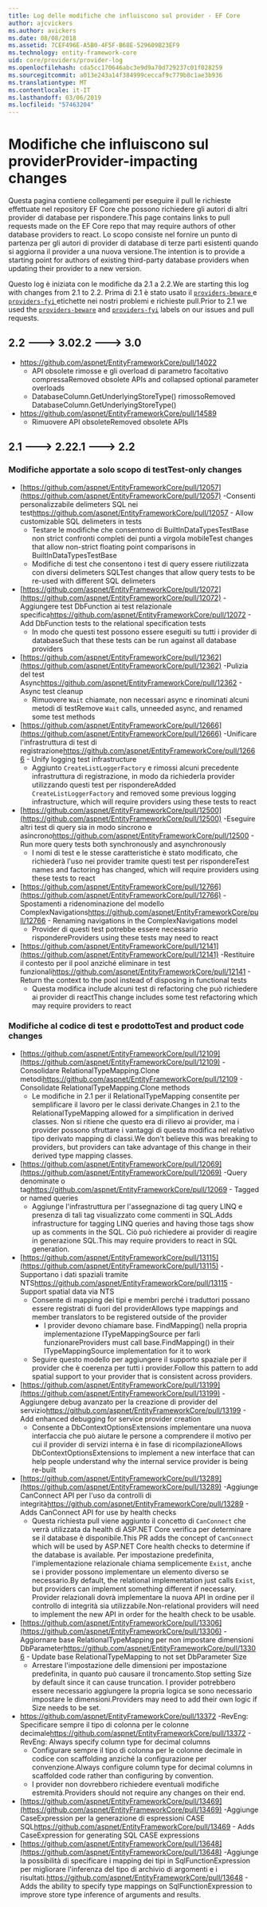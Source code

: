 ```yaml
---
title: Log delle modifiche che influiscono sul provider - EF Core
author: ajcvickers
ms.author: avickers
ms.date: 08/08/2018
ms.assetid: 7CEF496E-A5B0-4F5F-B68E-529609B23EF9
ms.technology: entity-framework-core
uid: core/providers/provider-log
ms.openlocfilehash: cda5cc170646abc3e9d9a70d729237c01f028259
ms.sourcegitcommit: a013e243a14f384999ceccaf9c779b8c1ae3b936
ms.translationtype: MT
ms.contentlocale: it-IT
ms.lasthandoff: 03/06/2019
ms.locfileid: "57463204"
---
```

# <a name="provider-impacting-changes"></a><span data-ttu-id="bd6e6-102">Modifiche che influiscono sul provider</span><span class="sxs-lookup"><span data-stu-id="bd6e6-102">Provider-impacting changes</span></span>

<span data-ttu-id="bd6e6-103">Questa pagina contiene collegamenti per eseguire il pull le richieste effettuate nel repository EF Core che possono richiedere gli autori di altri provider di database per rispondere.</span><span class="sxs-lookup"><span data-stu-id="bd6e6-103">This page contains links to pull requests made on the EF Core repo that may require authors of other database providers to react.</span></span> <span data-ttu-id="bd6e6-104">Lo scopo consiste nel fornire un punto di partenza per gli autori di provider di database di terze parti esistenti quando si aggiorna il provider a una nuova versione.</span><span class="sxs-lookup"><span data-stu-id="bd6e6-104">The intention is to provide a starting point for authors of existing third-party database providers when updating their provider to a new version.</span></span>

<span data-ttu-id="bd6e6-105">Questo log è iniziata con le modifiche da 2.1 a 2.2.</span><span class="sxs-lookup"><span data-stu-id="bd6e6-105">We are starting this log with changes from 2.1 to 2.2.</span></span> <span data-ttu-id="bd6e6-106">Prima di 2.1 è stato usato il [ `providers-beware` ](https://github.com/aspnet/EntityFrameworkCore/labels/providers-beware) e [ `providers-fyi` ](https://github.com/aspnet/EntityFrameworkCore/labels/providers-fyi) etichette nei nostri problemi e richieste pull.</span><span class="sxs-lookup"><span data-stu-id="bd6e6-106">Prior to 2.1 we used the [`providers-beware`](https://github.com/aspnet/EntityFrameworkCore/labels/providers-beware) and [`providers-fyi`](https://github.com/aspnet/EntityFrameworkCore/labels/providers-fyi) labels on our issues and pull requests.</span></span>

## <a name="22-----30"></a><span data-ttu-id="bd6e6-107">2.2 ---> 3.0</span><span class="sxs-lookup"><span data-stu-id="bd6e6-107">2.2 ---> 3.0</span></span>

* https://github.com/aspnet/EntityFrameworkCore/pull/14022
  * <span data-ttu-id="bd6e6-108">API obsolete rimosse e gli overload di parametro facoltativo compressa</span><span class="sxs-lookup"><span data-stu-id="bd6e6-108">Removed obsolete APIs and collapsed optional parameter overloads</span></span>
  * <span data-ttu-id="bd6e6-109">DatabaseColumn.GetUnderlyingStoreType() rimosso</span><span class="sxs-lookup"><span data-stu-id="bd6e6-109">Removed DatabaseColumn.GetUnderlyingStoreType()</span></span>
* https://github.com/aspnet/EntityFrameworkCore/pull/14589
  * <span data-ttu-id="bd6e6-110">Rimuovere API obsolete</span><span class="sxs-lookup"><span data-stu-id="bd6e6-110">Removed obsolete APIs</span></span>

## <a name="21-----22"></a><span data-ttu-id="bd6e6-111">2.1 ---> 2.2</span><span class="sxs-lookup"><span data-stu-id="bd6e6-111">2.1 ---> 2.2</span></span>

### <a name="test-only-changes"></a><span data-ttu-id="bd6e6-112">Modifiche apportate a solo scopo di test</span><span class="sxs-lookup"><span data-stu-id="bd6e6-112">Test-only changes</span></span>

* <span data-ttu-id="bd6e6-113">[https://github.com/aspnet/EntityFrameworkCore/pull/12057](https://github.com/aspnet/EntityFrameworkCore/pull/12057) -Consenti personalizzabile delimeters SQL nei test</span><span class="sxs-lookup"><span data-stu-id="bd6e6-113">https://github.com/aspnet/EntityFrameworkCore/pull/12057 - Allow customizable SQL delimeters in tests</span></span>
  * <span data-ttu-id="bd6e6-114">Testare le modifiche che consentono di BuiltInDataTypesTestBase non strict confronti completi dei punti a virgola mobile</span><span class="sxs-lookup"><span data-stu-id="bd6e6-114">Test changes that allow non-strict floating point comparisons in BuiltInDataTypesTestBase</span></span>
  * <span data-ttu-id="bd6e6-115">Modifiche di test che consentono i test di query essere riutilizzata con diversi delimeters SQL</span><span class="sxs-lookup"><span data-stu-id="bd6e6-115">Test changes that allow query tests to be re-used with different SQL delimeters</span></span>
* <span data-ttu-id="bd6e6-116">[https://github.com/aspnet/EntityFrameworkCore/pull/12072](https://github.com/aspnet/EntityFrameworkCore/pull/12072) -Aggiungere test DbFunction ai test relazionale specifica</span><span class="sxs-lookup"><span data-stu-id="bd6e6-116">https://github.com/aspnet/EntityFrameworkCore/pull/12072 - Add DbFunction tests to the relational specification tests</span></span>
  * <span data-ttu-id="bd6e6-117">In modo che questi test possono essere eseguiti su tutti i provider di database</span><span class="sxs-lookup"><span data-stu-id="bd6e6-117">Such that these tests can be run against all database providers</span></span>
* <span data-ttu-id="bd6e6-118">[https://github.com/aspnet/EntityFrameworkCore/pull/12362](https://github.com/aspnet/EntityFrameworkCore/pull/12362) -Pulizia del test Async</span><span class="sxs-lookup"><span data-stu-id="bd6e6-118">https://github.com/aspnet/EntityFrameworkCore/pull/12362 - Async test cleanup</span></span>
  * <span data-ttu-id="bd6e6-119">Rimuovere `Wait` chiamate, non necessari async e rinominati alcuni metodi di test</span><span class="sxs-lookup"><span data-stu-id="bd6e6-119">Remove `Wait` calls, unneeded async, and renamed some test methods</span></span>
* <span data-ttu-id="bd6e6-120">[https://github.com/aspnet/EntityFrameworkCore/pull/12666](https://github.com/aspnet/EntityFrameworkCore/pull/12666) -Unificare l'infrastruttura di test di registrazione</span><span class="sxs-lookup"><span data-stu-id="bd6e6-120">https://github.com/aspnet/EntityFrameworkCore/pull/12666 - Unify logging test infrastructure</span></span>
  * <span data-ttu-id="bd6e6-121">Aggiunto `CreateListLoggerFactory` e rimossi alcuni precedente infrastruttura di registrazione, in modo da richiederla provider utilizzando questi test per rispondere</span><span class="sxs-lookup"><span data-stu-id="bd6e6-121">Added `CreateListLoggerFactory` and removed some previous logging infrastructure, which will require providers using these tests to react</span></span>
* <span data-ttu-id="bd6e6-122">[https://github.com/aspnet/EntityFrameworkCore/pull/12500](https://github.com/aspnet/EntityFrameworkCore/pull/12500) -Eseguire altri test di query sia in modo sincrono e asincrono</span><span class="sxs-lookup"><span data-stu-id="bd6e6-122">https://github.com/aspnet/EntityFrameworkCore/pull/12500 - Run more query tests both synchronously and asynchronously</span></span>
  * <span data-ttu-id="bd6e6-123">I nomi di test e le stesse caratteristiche è stato modificato, che richiederà l'uso nei provider tramite questi test per rispondere</span><span class="sxs-lookup"><span data-stu-id="bd6e6-123">Test names and factoring has changed, which will require providers using these tests to react</span></span>
* <span data-ttu-id="bd6e6-124">[https://github.com/aspnet/EntityFrameworkCore/pull/12766](https://github.com/aspnet/EntityFrameworkCore/pull/12766) -Spostamenti a ridenominazione del modello ComplexNavigations</span><span class="sxs-lookup"><span data-stu-id="bd6e6-124">https://github.com/aspnet/EntityFrameworkCore/pull/12766 - Renaming navigations in the ComplexNavigations model</span></span>
  * <span data-ttu-id="bd6e6-125">Provider di questi test potrebbe essere necessario rispondere</span><span class="sxs-lookup"><span data-stu-id="bd6e6-125">Providers using these tests may need to react</span></span>
* <span data-ttu-id="bd6e6-126">[https://github.com/aspnet/EntityFrameworkCore/pull/12141](https://github.com/aspnet/EntityFrameworkCore/pull/12141) -Restituire il contesto per il pool anziché eliminare in test funzionali</span><span class="sxs-lookup"><span data-stu-id="bd6e6-126">https://github.com/aspnet/EntityFrameworkCore/pull/12141 - Return the context to the pool instead of disposing in functional tests</span></span>
  * <span data-ttu-id="bd6e6-127">Questa modifica include alcuni test di refactoring che può richiedere ai provider di react</span><span class="sxs-lookup"><span data-stu-id="bd6e6-127">This change includes some test refactoring which may require providers to react</span></span>


### <a name="test-and-product-code-changes"></a><span data-ttu-id="bd6e6-128">Modifiche al codice di test e prodotto</span><span class="sxs-lookup"><span data-stu-id="bd6e6-128">Test and product code changes</span></span>

* <span data-ttu-id="bd6e6-129">[https://github.com/aspnet/EntityFrameworkCore/pull/12109](https://github.com/aspnet/EntityFrameworkCore/pull/12109) -Consolidare RelationalTypeMapping.Clone metodi</span><span class="sxs-lookup"><span data-stu-id="bd6e6-129">https://github.com/aspnet/EntityFrameworkCore/pull/12109 - Consolidate RelationalTypeMapping.Clone methods</span></span>
  * <span data-ttu-id="bd6e6-130">Le modifiche in 2.1 per il RelationalTypeMapping consentite per semplificare il lavoro per le classi derivate.</span><span class="sxs-lookup"><span data-stu-id="bd6e6-130">Changes in 2.1 to the RelationalTypeMapping allowed for a simplification in derived classes.</span></span> <span data-ttu-id="bd6e6-131">Non si ritiene che questo era di rilievo ai provider, ma i provider possono sfruttare i vantaggi di questa modifica nel relativo tipo derivato mapping di classi.</span><span class="sxs-lookup"><span data-stu-id="bd6e6-131">We don't believe this was breaking to providers, but providers can take advantage of this change in their derived type mapping classes.</span></span>
* <span data-ttu-id="bd6e6-132">[https://github.com/aspnet/EntityFrameworkCore/pull/12069](https://github.com/aspnet/EntityFrameworkCore/pull/12069) -Query denominate o tag</span><span class="sxs-lookup"><span data-stu-id="bd6e6-132">https://github.com/aspnet/EntityFrameworkCore/pull/12069 - Tagged or named queries</span></span>
  * <span data-ttu-id="bd6e6-133">Aggiunge l'infrastruttura per l'assegnazione di tag query LINQ e presenza di tali tag visualizzato come commenti in SQL.</span><span class="sxs-lookup"><span data-stu-id="bd6e6-133">Adds infrastructure for tagging LINQ queries and having those tags show up as comments in the SQL.</span></span> <span data-ttu-id="bd6e6-134">Ciò può richiedere ai provider di reagire in generazione SQL.</span><span class="sxs-lookup"><span data-stu-id="bd6e6-134">This may require providers to react in SQL generation.</span></span>
* <span data-ttu-id="bd6e6-135">[https://github.com/aspnet/EntityFrameworkCore/pull/13115](https://github.com/aspnet/EntityFrameworkCore/pull/13115) -Supportano i dati spaziali tramite NTS</span><span class="sxs-lookup"><span data-stu-id="bd6e6-135">https://github.com/aspnet/EntityFrameworkCore/pull/13115 - Support spatial data via NTS</span></span>
  * <span data-ttu-id="bd6e6-136">Consente di mapping dei tipi e membri perché i traduttori possano essere registrati di fuori del provider</span><span class="sxs-lookup"><span data-stu-id="bd6e6-136">Allows type mappings and member translators to be registered outside of the provider</span></span>
    * <span data-ttu-id="bd6e6-137">I provider devono chiamare base. FindMapping() nella propria implementazione ITypeMappingSource per farli funzionare</span><span class="sxs-lookup"><span data-stu-id="bd6e6-137">Providers must call base.FindMapping() in their ITypeMappingSource implementation for it to work</span></span>
  * <span data-ttu-id="bd6e6-138">Seguire questo modello per aggiungere il supporto spaziale per il provider che è coerenza per tutti i provider.</span><span class="sxs-lookup"><span data-stu-id="bd6e6-138">Follow this pattern to add spatial support to your provider that is consistent across providers.</span></span>
* <span data-ttu-id="bd6e6-139">[https://github.com/aspnet/EntityFrameworkCore/pull/13199](https://github.com/aspnet/EntityFrameworkCore/pull/13199) -Aggiungere debug avanzato per la creazione di provider del servizio</span><span class="sxs-lookup"><span data-stu-id="bd6e6-139">https://github.com/aspnet/EntityFrameworkCore/pull/13199 - Add enhanced debugging for service provider creation</span></span>
  * <span data-ttu-id="bd6e6-140">Consente a DbContextOptionsExtensions implementare una nuova interfaccia che può aiutare le persone a comprendere il motivo per cui il provider di servizi interna è in fase di ricompilazione</span><span class="sxs-lookup"><span data-stu-id="bd6e6-140">Allows DbContextOptionsExtensions to implement a new interface that can help people understand why the internal service provider is being re-built</span></span>
* <span data-ttu-id="bd6e6-141">[https://github.com/aspnet/EntityFrameworkCore/pull/13289](https://github.com/aspnet/EntityFrameworkCore/pull/13289) -Aggiunge CanConnect API per l'uso da controlli di integrità</span><span class="sxs-lookup"><span data-stu-id="bd6e6-141">https://github.com/aspnet/EntityFrameworkCore/pull/13289 - Adds CanConnect API for use by health checks</span></span>
  * <span data-ttu-id="bd6e6-142">Questa richiesta pull viene aggiunto il concetto di `CanConnect` che verrà utilizzata da health di ASP.NET Core verifica per determinare se il database è disponibile.</span><span class="sxs-lookup"><span data-stu-id="bd6e6-142">This PR adds the concept of `CanConnect` which will be used by ASP.NET Core health checks to determine if the database is available.</span></span> <span data-ttu-id="bd6e6-143">Per impostazione predefinita, l'implementazione relazionale chiama semplicemente `Exist`, anche se i provider possono implementare un elemento diverso se necessario.</span><span class="sxs-lookup"><span data-stu-id="bd6e6-143">By default, the relational implementation just calls `Exist`, but providers can implement something different if necessary.</span></span> <span data-ttu-id="bd6e6-144">Provider relazionali dovrà implementare la nuova API in ordine per il controllo di integrità sia utilizzabile.</span><span class="sxs-lookup"><span data-stu-id="bd6e6-144">Non-relational providers will need to implement the new API in order for the health check to be usable.</span></span>
* <span data-ttu-id="bd6e6-145">[https://github.com/aspnet/EntityFrameworkCore/pull/13306](https://github.com/aspnet/EntityFrameworkCore/pull/13306) -Aggiornare base RelationalTypeMapping per non impostare dimensioni DbParameter</span><span class="sxs-lookup"><span data-stu-id="bd6e6-145">https://github.com/aspnet/EntityFrameworkCore/pull/13306 - Update base RelationalTypeMapping to not set DbParameter Size</span></span>
  * <span data-ttu-id="bd6e6-146">Arrestare l'impostazione delle dimensioni per impostazione predefinita, in quanto può causare il troncamento.</span><span class="sxs-lookup"><span data-stu-id="bd6e6-146">Stop setting Size by default since it can cause truncation.</span></span> <span data-ttu-id="bd6e6-147">I provider potrebbero essere necessario aggiungere la propria logica se sono necessario impostare le dimensioni.</span><span class="sxs-lookup"><span data-stu-id="bd6e6-147">Providers may need to add their own logic if Size needs to be set.</span></span>
* <span data-ttu-id="bd6e6-148">https://github.com/aspnet/EntityFrameworkCore/pull/13372 -RevEng: Specificare sempre il tipo di colonna per le colonne decimale</span><span class="sxs-lookup"><span data-stu-id="bd6e6-148">https://github.com/aspnet/EntityFrameworkCore/pull/13372 - RevEng: Always specify column type for decimal columns</span></span>
  * <span data-ttu-id="bd6e6-149">Configurare sempre il tipo di colonna per le colonne decimale in codice con scaffolding anziché la configurazione per convenzione.</span><span class="sxs-lookup"><span data-stu-id="bd6e6-149">Always configure column type for decimal columns in scaffolded code rather than configuring by convention.</span></span>
  * <span data-ttu-id="bd6e6-150">I provider non dovrebbero richiedere eventuali modifiche estremità.</span><span class="sxs-lookup"><span data-stu-id="bd6e6-150">Providers should not require any changes on their end.</span></span>
* <span data-ttu-id="bd6e6-151">[https://github.com/aspnet/EntityFrameworkCore/pull/13469](https://github.com/aspnet/EntityFrameworkCore/pull/13469) -Aggiunge CaseExpression per la generazione di espressioni CASE SQL</span><span class="sxs-lookup"><span data-stu-id="bd6e6-151">https://github.com/aspnet/EntityFrameworkCore/pull/13469 - Adds CaseExpression for generating SQL CASE expressions</span></span>
* <span data-ttu-id="bd6e6-152">[https://github.com/aspnet/EntityFrameworkCore/pull/13648](https://github.com/aspnet/EntityFrameworkCore/pull/13648) -Aggiunge la possibilità di specificare i mapping dei tipi in SqlFunctionExpression per migliorare l'inferenza del tipo di archivio di argomenti e i risultati.</span><span class="sxs-lookup"><span data-stu-id="bd6e6-152">https://github.com/aspnet/EntityFrameworkCore/pull/13648 - Adds the ability to specify type mappings on SqlFunctionExpression to improve store type inference of arguments and results.</span></span>
